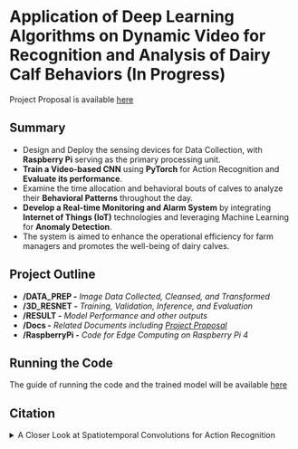 # Application of Deep Learning Algorithms on Dynamic Video for Recognition and Analysis of Dairy Calf Behaviors (In Progress)

Project Proposal is available [here](https://github.com/berlin0308/PORTFOLIO/blob/main/Research_Projects/CALF/Docs/%E8%A8%88%E5%8A%83%E6%9B%B8_%E6%87%89%E7%94%A8%E5%8B%95%E6%85%8B%E5%BD%B1%E5%83%8F%E6%B7%B1%E5%BA%A6%E5%AD%B8%E7%BF%92%E6%BC%94%E7%AE%97%E6%B3%95%E9%80%B2%E8%A1%8C%E7%8A%A2%E7%89%9B%E8%A1%8C%E7%82%BA%E8%BE%A8%E8%AD%98%E8%88%87%E5%88%86%E6%9E%90.pdf)

## Summary

+ Design and Deploy the sensing devices for Data Collection, with **Raspberry Pi** serving as the primary processing unit.
+ **Train a Video-based CNN** using **PyTorch** for Action Recognition and **Evaluate its performance**.
+ Examine the time allocation and behavioral bouts of calves to analyze their **Behavioral Patterns** throughout the day.
+ **Develop a Real-time Monitoring and Alarm System** by integrating **Internet of Things (IoT)** technologies and leveraging Machine Learning for **Anomaly Detection**. 
+ The system is aimed to enhance the operational efficiency for farm managers and promotes the well-being of dairy calves.

## Project Outline

+ **/DATA_PREP -** *Image Data Collected, Cleansed, and Transformed*
+ **/3D_RESNET -** *Training, Validation, Inference, and Evaluation*
+ **/RESULT -** *Model Performance and other outputs*
+ **/Docs -** *Related Documents including [Project Proposal](https://github.com/berlin0308/PORTFOLIO/blob/main/Research_Projects/CALF/Docs/%E8%A8%88%E5%8A%83%E6%9B%B8_%E6%87%89%E7%94%A8%E5%8B%95%E6%85%8B%E5%BD%B1%E5%83%8F%E6%B7%B1%E5%BA%A6%E5%AD%B8%E7%BF%92%E6%BC%94%E7%AE%97%E6%B3%95%E9%80%B2%E8%A1%8C%E7%8A%A2%E7%89%9B%E8%A1%8C%E7%82%BA%E8%BE%A8%E8%AD%98%E8%88%87%E5%88%86%E6%9E%90.pdf)* 
+ **/RaspberryPi -** *Code for Edge Computing on Raspberry Pi 4*

## Running the Code

The guide of running the code and the trained model will be available [here](https://github.com/berlin0308/PORTFOLIO/tree/main/Research_Projects/CALF/3D_RESNET)

## Citation

<details>
  <summary>A Closer Look at Spatiotemporal Convolutions for Action Recognition
</summary>
  @inproceedings{hara3dcnns,
  author={Kensho Hara and Hirokatsu Kataoka and Yutaka Satoh},
  title={Can Spatiotemporal 3D CNNs Retrace the History of 2D CNNs and ImageNet?},
  booktitle={Proceedings of the IEEE Conference on Computer Vision and Pattern Recognition (CVPR)},
  pages={6546--6555},
  year={2018},
}
  
</details>

